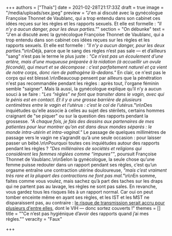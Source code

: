 +++
authors = ["Thaïs"]
date = 2021-02-28T21:17:33Z
draft = true
image = "/media/uploads/sex.jpeg"
preview = "J'en ai discuté avec la gynécologue Françoise Thonnet de Vaublanc, qui a trop entendu dans son cabinet ces idées reçues sur les règles et les rapports sexuels. Et elle est formelle : _\"Il n’y a aucun danger, pour les deux parties.\"_"
section = "On débunke"
text = "J'en ai discuté avec la gynécologue Françoise Thonnet de Vaublanc, qui a trop entendu dans son cabinet ces idées reçues sur les règles et les rapports sexuels. Et elle est formelle : _\"Il n’y a aucun danger, pour les deux parties.\"_\n\nDéjà, parce que le sang des règles n’est pas sale — et d’ailleurs \"sang\" n’est pas le terme le plus juste : _\"Ce n’est pas un écoulement d’une artère, mais d’une muqueuse préparée à la nidation (à accueillir un ovule fécondé), qui meurt et se décompose : c’est parfaitement naturel et ça vient de notre corps, donc rien de pathogène là-dedans.\"_ En clair, ce n'est pas le corps qui est blessé.\n\nBeaucoup pensent par ailleurs que la pénétration n'est pas recommandée pendant les règles : après tout, l'organe féminin semble \"saigner\". Mais là aussi, la gynécologue explique qu’il n’y a aucun souci à se faire : \"_Les &ldquo;règles&rdquo; ne font que transiter dans le vagin, avec qui le pénis est en contact. Et il y a une grosse barrière de plusieurs centimètres entre le vagin et l’utérus : c’est le col de l’utérus.\"_\n\nDes inquiétudes qu'elle associe à celles au sujet des stérilets, certains hommes craignant de \"se piquer\" ou sur la question des rapports pendant la grossesse. _\"À chaque fois, je fais des dessins aux partenaires de mes patientes pour leur montrer qu’on est dans deux mondes séparés : le monde intra-utérin et intra-vaginal.\"_ Le passage de quelques millimètres de passage vers le vagin ne s’agrandit qu’à une seule occasion : pour laisser passer un bébé.\n\nPourquoi toutes ces inquiétudes autour des rapports pendant les règles ? _\"Des millénaires de sociétés et religions qui considèrent les femmes réglées comme &ldquo;impures&rdquo;\"_, poursuit Françoise Thonnet de Vaublanc.\n\nSelon la gynécologue, la seule chose qu’une femme puisse redouter dans un rapport pendant ses règles, c’est qu’un orgasme entraîne une contraction utérine douloureuse, _\"mais c’est vraiment très rare et la plupart des contractions ne font pas mal.\"_\n\nEn somme, faites comme vous voulez, mais sachez qu’à part des taches sur les draps qui ne partent pas au lavage, les règles ne sont pas sales. En revanche, vous gardez tous les risques liés à un rapport normal. Car oui on peut tomber enceinte même en ayant ses règles, et les IST et les MST ne disparaissent pas, au contraire : [le risque de transmission serait accru pour plusieurs d'entre elles](https://www.huffingtonpost.fr/2017/05/13/8-choses-a-savoir-sur-les-rapports-sexuels-pendant-les-regles_a_22056515/), dont le VIH — donc sortez couverts !"
themes = []
title = "\"Ce n’est pas hygiénique d’avoir des rapports quand j’ai mes règles.\""
veracity = "Faux"

+++
